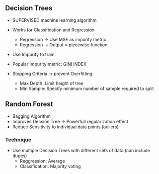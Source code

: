 ## Decision Trees

- SUPERVISED machine learning algorithm

- Works for Classification and Regression
  - Regression $\rightarrow$ Use MSE as impurity metric
  - Regression $\rightarrow$ Output = piecewise function

- Use Impurity to train

- Popular Impurity metric: GINI INDEX 

- Stopping Criteria $\rightarrow$ prevent Overfitting 
  -  Max Depth: Limit height of tree
  -  Min Sample: Specify minimum number of sample required to split 
    
## Random Forest
- Bagging Algorithm
- Improves Decsion Tree $\rightarrow$ Powerfull regularization effect
- Reduce Sensitivity to individual data points (ouliers)

### Technique 
- Use multiple Decision Trees with different sets of data (can include dupes)
  - Reggression: Average
  - Classification: Majority voting
  

